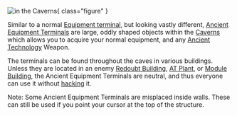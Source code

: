 ![
in the [Caverns](../locations/Caverns.md)](../images/AncientEquipmentTerminal.jpg){ class="figure" }

Similar to a normal [Equipment terminal](Equipment_Terminal.md), but looking
vastly different, [Ancient Equipment Terminals](Ancient_Equipment_Terminal.md)
are large, oddly shaped objects within the [Caverns](Core_Combat.md) which
allows you to acquire your normal equipment, and any
[Ancient Technology](../terminology/Ancient_Technology.md) Weapon.

The terminals can be found throughout the caves in various buildings. Unless
they are located in an enemy
[Redoubt Building](../locations/Redoubt_Building.md),
[AT Plant](../locations/AT_Plant.md), or
[Module Building](../locations/Module_Building.md), the Ancient Equipment
Terminals are neutral, and thus everyone can use it without
[hacking](../terminology/Hack.md) it.

Note: Some Ancient Equipment Terminals are misplaced inside walls. These can
still be used if you point your cursor at the top of the structure.
